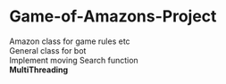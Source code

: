 # Game-of-Amazons-Project

Amazon class for game rules etc  
General class for bot  
Implement moving 
Search function  
**MultiThreading**

